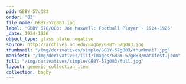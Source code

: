 ```yaml
---
pid: GBBY-57g083
order: '83'
file_name: GBBY-57g083.jpg
label: 'GBBY 57G/083: Joe Maxwell: Football Player - 1924-1926'
_date: 1924-1926
object_type: glass plate negative
source: http://archives.nd.edu/Bagby/GBBY-57g083.jpg
thumbnail: "/img/derivatives/simple/GBBY-57g083/thumbnail.jpg"
manifest: "/img/derivatives/iiif/images/GBBY-57g083/manifest.json"
full: "/img/derivatives/simple/GBBY-57g083/full.jpg"
layout: generic_collection_item
collection: bagby
---
```

